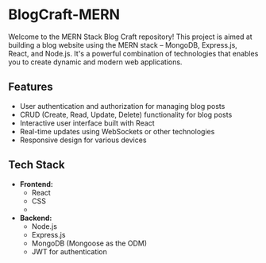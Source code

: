 # BlogCraft-MERN

Welcome to the MERN Stack Blog Craft repository! This project is aimed at building a blog website using the MERN stack – MongoDB, Express.js, React, and Node.js. 
It's a powerful combination of technologies that enables you to create dynamic and modern web applications.

## Features

- User authentication and authorization for managing blog posts
- CRUD (Create, Read, Update, Delete) functionality for blog posts
- Interactive user interface built with React
- Real-time updates using WebSockets or other technologies
- Responsive design for various devices

## Tech Stack

- **Frontend:**
  - React
  - CSS
  - 
- **Backend:**
  - Node.js
  - Express.js
  - MongoDB (Mongoose as the ODM)
  - JWT for authentication
